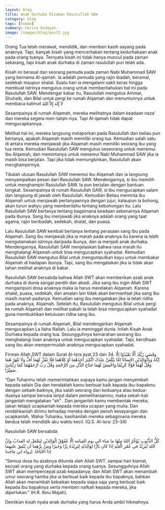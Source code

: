```yaml
---
layout: blog
title: Anak Durhaka Dizaman Rasulullah SAW
category: blog
tags: [human]  
summary: Cerita Hidayah.
image: /images/blog/post2.jpg
---
```


Orang Tua telah merawat, mendidik, dan memberi kasih sayang pada anaknya. Tapi, banyak kisah yang menceritakan tentang kedurhakaan anak pada orang tuanya. Ternyata kisah ini tidak hanya muncul pada zaman sekarang, tapi kisah anak durhaka di zaman rasulullah pun telah ada.

Kisah ini berasal dari seorang pemuda pada zaman Nabi Muhammad SAW yang bernama Al-qamah. Ia adalah pemuda yang rajin ibadah, beramal, sedekah maupun shalat. Suatu hari ia mengalami sakit keras hingga membuat istrinya mengutus orang untuk memberitahukan hal ini pada Rasulullah SAW. Mendengar kabar itu, Rasulullah mengutus Ammar, Shuhaib, dan Bilal untuk pergi ke rumah Alqamah dan menuntunnya untuk membaca kalimat
لاَ إِلَهَ إِلاَّ اللهُ

Sesampainya di rumah Alqamah, mereka melihatnya dalam keadaan naza’ dan mereka segera men-talqin-nya. Tapi Al-qamah tidak dapat mengucapkannya.

Melihat hal ini, mereka langsung melaporkan pada Rasulullah dan beliau pun bertanya, apakah Alqamah masih memiliki orang tua. Kemudian salah satu di antara mereka menjawab jika Alqamah masih memiliki seorang ibu yang tua renta. Kemudian Rasulullah SAW mengutus seseorang untuk menemui ibu Alqamah, dan memintanya untuk menemui Nabi Muhammad SAW jika ia masih bisa berjalan. Tapi jika tidak memungkinkan, Rasulullah akan menghampirinya.

Tibalah utusan Rasulullah SAW menemui ibu Alqamah dan ia langsung menyampaikan pesan dari Rasulullah SAW. Mendengarnya, si ibu memilih untuk menghampiri Rasulullah SAW. Ia pun berjalan dengan bantuan tongkat. Sesampainya di rumah Rasulullah SAW, si ibu mengucapkan salam dan langsung di jawab oleh Rasulullah. Kemudian Beliau meminta ibu Alqamah untuk menjawab pertanyaannya dengan jujur, kalaupun ia bohong, akan turun wahyu yang memberitahu tentang kebohongan itu. Lalu Rasulullah SAW bertanya tentang bagaimana keadaan sebenarnya Alqamah pada ibunya. Sang ibu menjawab jika anaknya adalah orang yang taat agama, rajin beribadah, sedekah, shalat, dan puasa.

Lalu Rasulullah SAW kembali bertanya tentang perasaan sang ibu pada Alqamah. Sang ibu menjawab jika ia marah pada anaknya itu karena ia lebih mengutamakan istrinya daripada ibunya, dan ia menjadi anak durhaka. Mendengarnya, Rasulullah SAW menjelaskan bahwa rasa marah itu menghalangi Alqamah untuk bisa mengucapkan syahadat. Kemudian Rasulullah SAW mengutus Bilal untuk mengumpulkan kayu untuk membakar Alqamah di hadapan ibunya. Tapi, sang ibu mengatakan jika ia tidak akan tahan melihat anaknya di bakar.

Rasulullah SAW bersabda bahwa Allah SWT akan memberikan azab anak durhaka di dunia sangat perdih dan abadi. Jika sang ibu ingin Allah SWT mengampuni dosa anaknya maka ia harus merelakan Alqamah. Karena shalat, puasa, sedekah, dan amalan lain tidak akan bermanfaat jika sang ibu masih marah padanya. Kemudian sang ibu mengatakan jika ia telah ridha pada anaknya, Alqamah. Setelah itu, Rasulullah mengutus Bilal untuk pergi ke rumah Alqamah dan melihat pakah ia telah bisa mengucapkan syahadat guna membuktikan ketulusan ridha sang ibu.

Sesampainya di rumah Alqamah, Bilal mendengarkan Alqamah mengucapkan La Ilaha Illallah. Lalu ia meninggal dunia. Inilah Kisah Anak Durhaka kepada orang tua. Sesungguhnya kemarahan seorang ibu menghalangi lisan anaknya untuk mengucapkan syahadat. Tapi, keridhaan sang ibu akan mempermudah anaknya mengucapkan syahadat.

Firman Allah SWT dalam Surat Al-Isra ayat 23 dan 34.
وَقَضَي رُبُّكَ أَلَّا تَعْبُدُوْا اِلَّا اِيَّاهُ وَبِالْوَالِدَيْنِ اِحْسَانًا اِمَّا يَبْلُغَنَّ عِنْدَكَ الْكِبَرَ أَحَدُهُمَا أَوْ كِلَاهُمَا فَلَا تَقُلْ لَهُمَا أُفٍّ وَلَا تَنْهَرْ هُمَا وَقُلْ لَهُمَا قَوْلًا كَرِيْمًا.وَاخْفِضْ لَهُمَا جَنَاحَ الذُّلِ مِنَ الرَّحْمَةِ وَقُلْ رَبِّ ارْحَمْهُمَا كَمَا رَبَّيَانِيْ صَغِيْرًا.

“Dan Tuhanmu telah memerintahkan supaya kamu jangan menyembah kepada selain Dia dan hendaklah kamu berbuat baik kepada ibu-bapakmu dengan sebaik-baiknya, jika salah seorang dari keduanya atau kedua-duanya sampai berusia lanjut dalam pemeliharaanmu, maka sekali-kali janganlah mengatakan “ah” . Dan janganlah kamu membentak mereka, (akan tetapi) ucapkanlah kepada mereka ucapan yang mulia. Dan rendahkanlah dirimu terhadap mereka dengan penuh kesayangan dan ucapkanlah, Wahai Tuhanku, kasihanilah mereka sebagimana mereka berdua telah mendidik aku waktu kecil. (Q.S. Al-Isra: 23-34)

Rasulullah SAW bersabda:

كُلُّ الذُّنُوبِ يُؤَخِّرُ اللهُ مِنْهَا ما شاء الي يوم القيامة اِلَّا عُقُوْقُ الْوَالِدَيْنِ لِيَجْعَلَ له العذابُ واِنَّ اللهَ لَيَزِيْدُ في عُمْرِ الْعَبْدِ اِذَا كان بَارًّا لِوَالِدَيْهِ لِيَزِيْدَهُ بِرًّا وَخيرًا وَمِنْ بِرِّهِما أن يُنْفِقَ عليهِما اِذا احْتَاجَا. (رواه ابن ماجه)

“Semua dosa itu azabnya ditunda oleh Allah SWT. sampai hari kiamat, kecuali orang yang durhaka kepada orang tuanya. Sesungguhnya Allah SWT akan mempercepat azab kepadanya; dan Allah SWT akan menambah umur seorang hamba jika ia berbuat baik kepada ibu bapaknya, bahkan Allah akan menambah kebaikan kepada siapa saja yang berbuat baik kepada ibu bapaknya serta memberi nafkah kepada mereka, jika diperlukan.” (H.R. Ibnu Majah).

Demikian kisah nyata anak durhaka yang harus Anda ambil hikmahnya.
